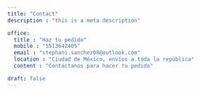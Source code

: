 ```yaml
---
title: "Contact"
description : "this is a meta description"

office:
  title : "Haz tu pedido"
  mobile : "5513642405"
  email : "stephani.sanchez08@outlook.com"
  location : "Ciudad de México, envíos a toda la república"
  content : "Contactanos para hacer tu pedido"

draft: false
---
```

